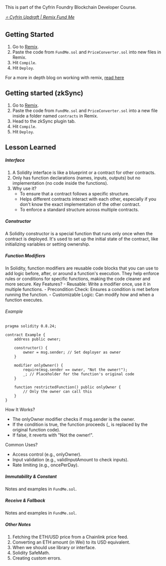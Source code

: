 This is part of the Cyfrin Foundry Blockchain Developer Course.

*[⭐️ Cyfrin Updraft | Remix Fund Me](https://updraft.cyfrin.io/courses/solidity/fund-me/fund-me-intro)*

## Getting Started

1. Go to [Remix](https://remix.ethereum.org/).
2. Paste the code from `FundMe.sol` and `PriceConverter.sol` into new files in Remix.
3. Hit `Compile`.
4. Hit `Deploy`.

For a more in depth blog on working with remix, [read here](https://docs.chain.link/docs/deploy-your-first-contract/)

## Getting started (zkSync)

1. Go to [Remix](https://remix.ethereum.org/).
2. Paste the code from `FundMe.sol` and `PriceConverter.sol` into a new file inside a folder named `contracts` in Remix.
3. Head to the zkSync plugin tab.
4. Hit `Compile`.
5. Hit `Deploy`.

## Lesson Learned
##### Interface
1. A Solidity interface is like a blueprint or a contract for other contracts.
2. Only has function declarations (names, inputs, outputs) but no implementation (no code inside the functions).
3. Why use it?
    - To ensure that a contract follows a specific structure.
    - Helps different contracts interact with each other, especially if you don't know the exact implementation of the other contract.
    - To enforce a standard structure across multiple contracts.

##### Constructor
A Solidity constructor is a special function that runs only once when the contract is deployed. It's used to set up the initial state of the contract, like initializing variables or setting ownership.

##### Function Modifiers
In Solidity, function modifiers are reusable code blocks that you can use to add logic before, after, or around a function's execution. They help enforce rules or conditions for specific functions, making the code cleaner and more secure.
Key Features?
	- Reusable: Write a modifier once, use it in multiple functions.
	- Precondition Check: Ensures a condition is met before running the function.
	- Customizable Logic: Can modify how and when a function executes.

###### Example
```solidity
pragma solidity 0.8.24;

contract Example {
    address public owner;

    constructor() {
        owner = msg.sender; // Set deployer as owner
    }

    modifier onlyOwner() {
        require(msg.sender == owner, "Not the owner!");
        _; // Placeholder for the function's original code
    }

    function restrictedFunction() public onlyOwner {
        // Only the owner can call this
    }
}
```

How It Works?
- The onlyOwner modifier checks if msg.sender is the owner.
- If the condition is true, the function proceeds (_ is replaced by the original function code).
- If false, it reverts with "Not the owner!".

Common Uses?
- Access control (e.g., onlyOwner).
- Input validation (e.g., validInputAmount to check inputs).
- Rate limiting (e.g., oncePerDay).

##### Immutability & Constant
Notes and examples in `FundMe.sol`.

##### Receive & Fallback
Notes and examples in `FundMe.sol`.

##### Other Notes
1. Fetching the ETH/USD price from a Chainlink price feed.
2. Converting an ETH amount (in Wei) to its USD equivalent.
3. When we should use library or interface.
4. Solidity SafeMath.
5. Creating custom errors.